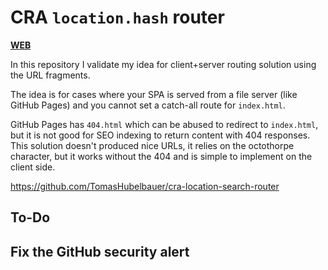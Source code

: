 # CRA `location.hash` router

[**WEB**](https://tomashubelbauer.github.io/cra-location-hash-router)

In this repository I validate my idea for client+server routing solution using
the URL fragments.

The idea is for cases where your SPA is served from a file server (like GitHub
Pages) and you cannot set a catch-all route for `index.html`.

GitHub Pages has `404.html` which can be abused to redirect to `index.html`, but
it is not good for SEO indexing to return content with 404 responses. This
solution doesn't produced nice URLs, it relies on the octothorpe character, but
it works without the 404 and is simple to implement on the client side.

https://github.com/TomasHubelbauer/cra-location-search-router

## To-Do

## Fix the GitHub security alert
